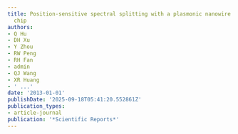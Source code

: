 ```yaml
---
title: Position-sensitive spectral splitting with a plasmonic nanowire on silicon
  chip
authors:
- Q Hu
- DH Xu
- Y Zhou
- RW Peng
- RH Fan
- admin
- QJ Wang
- XR Huang
- ' ...'
date: '2013-01-01'
publishDate: '2025-09-18T05:41:20.552861Z'
publication_types:
- article-journal
publication: '*Scientific Reports*'
---
```

